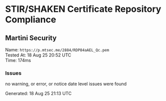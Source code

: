 # STIR/SHAKEN Certificate Repository Compliance

## Martini Security

Name: `https://p.mtsec.me/2884/RDP84aAEL_Qc.pem`\
Tested At: 18 Aug 25 20:52 UTC\
Time: 174ms

### Issues

no warning, or error, or notice date level issues were found

Generated: 18 Aug 25 21:13 UTC